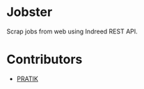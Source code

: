 # Jobster
Scrap jobs from web using Indreed REST API.

# Contributors
* [PRATIK]("https://github.com/pratikstemkar/")

